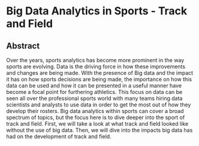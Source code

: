 # Big Data Analytics in Sports - Track and Field

## Abstract
Over the years, sports analytics has become more prominent in the way sports are evolving. Data is the driving force in how these improvements and changes are being made. With the presence of Big data and the impact it has on how sports decisions are being made, the importance on how this data can be used and how it can be presented in a useful manner have become a focal point for furthering athletics. This focus on data can be seen all over the professional sports world with many teams hiring data scientists and analysts to use data in order to get the most out of how they develop their rosters. Big data analytics within sports can cover a broad spectrum of topics, but the focus here is to dive deeper into the sport of track and field. First, we will take a look at what track and field looked like without the use of big data. Then, we will dive into the impacts big data has had on the development of track and field.
